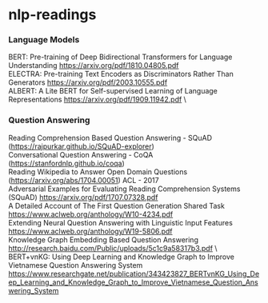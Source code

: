 # nlp-readings


### Language Models

BERT: Pre-training of Deep Bidirectional Transformers for Language Understanding https://arxiv.org/pdf/1810.04805.pdf \
ELECTRA: Pre-training Text Encoders as Discriminators Rather Than Generators https://arxiv.org/pdf/2003.10555.pdf \
ALBERT: A Lite BERT for Self-supervised Learning of Language Representations https://arxiv.org/pdf/1909.11942.pdf \


### Question Answering

Reading Comprehension Based Question Answering - SQuAD (https://rajpurkar.github.io/SQuAD-explorer) \
Conversational Question Answering - CoQA (https://stanfordnlp.github.io/coqa) \
Reading Wikipedia to Answer Open Domain Questions (https://arxiv.org/abs/1704.00051) ACL - 2017 \
Adversarial Examples for Evaluating Reading Comprehension Systems (SQuAD) https://arxiv.org/pdf/1707.07328.pdf \
A Detailed Account of The First Question Generation Shared Task https://www.aclweb.org/anthology/W10-4234.pdf \
Extending Neural Question Answering with Linguistic Input Features https://www.aclweb.org/anthology/W19-5806.pdf \
Knowledge Graph Embedding Based Question Answering http://research.baidu.com/Public/uploads/5c1c9a58317b3.pdf \ 
BERT+vnKG: Using Deep Learning and Knowledge Graph to Improve Vietnamese Question Answering System https://www.researchgate.net/publication/343423827_BERTvnKG_Using_Deep_Learning_and_Knowledge_Graph_to_Improve_Vietnamese_Question_Answering_System


